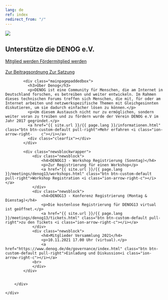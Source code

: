```yaml
---
lang: de
ref: index
redirect_from: "/"
---
```

<div id="mainpage">
    <div class="pagecontentblock">
        <div class="mainpagebox mainpageboxlarge">
            <div>
                <div class="container">
                    <div class="row">
                        <div class="col-sm-6">
                             <a href="{{ site.url }}/{{ page.lang }}/meetings/denog13/index.html" class="btn btn-custom-default pull-right"><img src="{{ site.url }}/images/logos/denog13.png" id="mainpagelogo" /></a>
                        </div>
                        <div class="col-sm-6">
                        <h2 class="mainpageboxheadline">Unterstütze die DENOG e.V.</h2>
                        <p><a href="/files/verein/DENOG_Antrag_Mitgliedschaft.pdf" class="btn btn-custom-default">Mitglied werden <i class="ion-arrow-right-c"></i></a> <a href="/files/verein/DENOG_Antrag_Foerdermitgliedschaft_v18_20181002.pdf" class="btn btn-custom-default">Fördermitglied werden <i class="ion-arrow-right-c"></i></a><br /> <br />
                        <a href="/files/gov/20201110_DENOG_Beitragsordnung FINAL 20201110.pdf" class="btn btn-custom-default">Zur Beitragsordnung <i class="ion-arrow-right-c"></i></a> <a href="/files/verein/20171124-DENOG_Satzung.pdf" class="btn btn-custom-default">Zur Satzung <i class="ion-arrow-right-c"></i></a></p>
                        </div>
                    </div>
                </div>
            </div>
        </div>
        <div class="container">


            <div class="mainpagepaddedbox">
              <h3>Über Denog</h3>
              <p>DENOG ist eine Community für Menschen, die am Internet in Deutschland forschen, es betreiben und weiter entwickeln. Im Rahmen dieses technischen Forums treffen sich Menschen, die mit, für oder am Internet arbeiten und netzwerkspezifische Themen mit Gleichgesinnten diskutieren, um sie dadurch einfacher lösen zu können.</p>
              <p>Um diesem Austausch nicht nur zu ermöglichen, sondern weiter voran zu treiben und zu fördern wurde der Verein DENOG e.V im Jahr 2017 gegründet.</p>
              <a href="{{ site.url }}/{{ page.lang }}/informationen.html" class="btn btn-custom-default pull-right">Mehr erfahren <i class="ion-arrow-right-    c"></i></a>
              <div class="clearfix"></div>
            </div>

            <div class="newsblockwrapper">
                <div class="newsblock">
                    <h4>DENOG13 - Workshop Registrierung (Sonntag)</h4>
                    <p>Zur Registrierung für einen Workshop</p>
                    <a href="{{ site.url }}/{{ page.lang }}/meetings/denog13/workshops.html" class="btn btn-custom-default pull-right">Workshop Registration <i class="ion-arrow-right-c"></i></a>
                </div>
                <div class="newsblock">
                    <h4>DENOG13 - Konferenz Registrierung (Montag & Dienstag)</h4>
                    <p>Die kostenlose Registrierung für DENOG13 virtual ist geöffnet.</p>
                    <a href="{{ site.url }}/{{ page.lang }}/meetings/denog13/tickets.html" class="btn btn-custom-default pull-right">zu den Tickets <i class="ion-arrow-right-c"></i></a>
                </div>
                <div class="newsblock">
                    <h4>Mitglieder Versammlung 2021</h4>
                    <p>10.11.2021 17.00 Uhr (virtual).</p>
                    <a href="https://www.denog.de/de/governance/index.html" class="btn btn-custom-default pull-right">Einladung und Diskussion<i class="ion-arrow-right-c"></i></a>
                <br>
                </div>
            </div>


        </div>

    </div>
</div>
